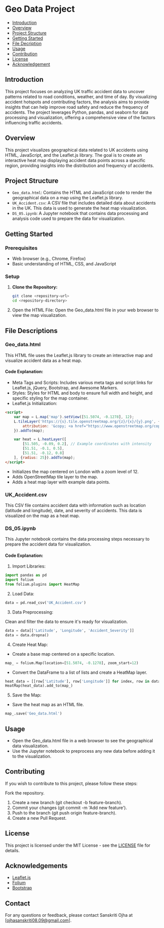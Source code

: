 # Geo Data Project

- [Introduction](#introduction)
- [Overview](#overview)
- [Project Structure](#project-structure)
- [Getting Started](#getting-started)
- [File Decription](#file-descriptions)
- [Usage](#usage)
- [Contribution](#contributing)
- [License](#license)
- [Acknowledgement](#acknowledgements)

## Introduction
This project focuses on analyzing UK traffic accident data to uncover patterns related to road conditions, weather, and time of day. By visualizing accident hotspots and contributing factors, the analysis aims to provide insights that can help improve road safety and reduce the frequency of accidents. The project leverages Python, pandas, and seaborn for data processing and visualization, offering a comprehensive view of the factors influencing traffic accidents.

## Overview
This project visualizes geographical data related to UK accidents using HTML, JavaScript, and the Leaflet.js library. The goal is to create an interactive heat map displaying accident data points across a specific region, providing insights into the distribution and frequency of accidents.

## Project Structure
- `Geo_data.html`: Contains the HTML and JavaScript code to render the geographical data on a map using the Leaflet.js library.
- `UK_Accident.csv`: A CSV file that includes detailed data about accidents in the UK. This data is used to generate the heat map visualization.
- `DS_05.ipynb`: A Jupyter notebook that contains data processing and analysis code used to prepare the data for visualization.

## Getting Started
### Prerequisites
- Web browser (e.g., Chrome, Firefox)
- Basic understanding of HTML, CSS, and JavaScript

### Setup
1. **Clone the Repository:**
   ```bash
   git clone <repository-url>
   cd <repository-directory>

2. Open the HTML File:
   Open the Geo_data.html file in your web browser to view the map visualization.

## File Descriptions
### Geo_data.html
This HTML file uses the Leaflet.js library to create an interactive map and visualize accident data as a heat map.

#### Code Explanation:
- Meta Tags and Scripts:
Includes various meta tags and script links for Leaflet.js, jQuery, Bootstrap, and Awesome Markers.
- Styles:
Styles for HTML and body to ensure full width and height, and specific styling for the map container.
- Leaflet.js Initialization:

``` html
<script>
    var map = L.map('map').setView([51.5074, -0.1278], 12);
    L.tileLayer('https://{s}.tile.openstreetmap.org/{z}/{x}/{y}.png', {
        attribution: '&copy; <a href="https://www.openstreetmap.org/copyright">OpenStreetMap</a> contributors'
    }).addTo(map);

    var heat = L.heatLayer([
        [51.505, -0.09, 0.2], // Example coordinates with intensity
        [51.51, -0.1, 0.5],
        [51.51, -0.12, 0.8]
    ], {radius: 25}).addTo(map);
</script>
```
 
- Initializes the map centered on London with a zoom level of 12.
- Adds OpenStreetMap tile layer to the map.
- Adds a heat map layer with example data points.

### UK_Accident.csv
This CSV file contains accident data with information such as location (latitude and longitude), date, and severity of accidents. This data is visualized on the map as a heat map.

### DS_05.ipynb
This Jupyter notebook contains the data processing steps necessary to prepare the accident data for visualization.

#### Code Explanation:
1. Import Libraries:

```python
import pandas as pd
import folium
from folium.plugins import HeatMap
```
2. Load Data:

``` python
data = pd.read_csv('UK_Accident.csv')
```
3. Data Preprocessing:

Clean and filter the data to ensure it's ready for visualization.
```python
data = data[['Latitude', 'Longitude', 'Accident_Severity']]
data = data.dropna()
```
4. Create Heat Map:

- Create a base map centered on a specific location.
```python
map_ = folium.Map(location=[51.5074, -0.1278], zoom_start=12)
```
- Convert the DataFrame to a list of lists and create a HeatMap layer.
```python
heat_data = [[row['Latitude'], row['Longitude']] for index, row in data.iterrows()]
HeatMap(heat_data).add_to(map_)
```
5. Save the Map:

- Save the heat map as an HTML file.
```python
map_.save('Geo_data.html')
```
## Usage
- Open the Geo_data.html file in a web browser to see the geographical data visualization.
- Use the Jupyter notebook to preprocess any new data before adding it to the visualization.

## Contributing
If you wish to contribute to this project, please follow these steps:

Fork the repository.
1. Create a new branch (git checkout -b feature-branch).
2. Commit your changes (git commit -m 'Add new feature').
3. Push to the branch (git push origin feature-branch).
4. Create a new Pull Request.

## License
This project is licensed under the MIT License - see the [LICENSE](LICENSE) file for details.

## Acknowledgements
- [Leaflet.js](https://leafletjs.com/)
- [Folium](https://python-visualization.github.io/folium/)
- [Bootstrap](https://getbootstrap.com/)
## Contact
For any questions or feedback, please contact Sanskriti Ojha at [ojhasanskriti08.09@gmail.com].

